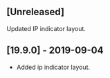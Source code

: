 ## [Unreleased]
Updated IP indicator layout.

## [19.9.0] - 2019-09-04
- Added ip indicator layout.

